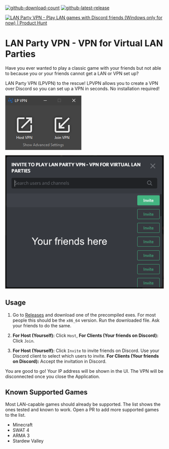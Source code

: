 [![github-download-count](https://img.shields.io/github/v/release/gyf304/lpvpn)](../../releases)
[![github-latest-release](https://img.shields.io/github/downloads/gyf304/lpvpn/total.svg)](../../releases)

<a href="https://www.producthunt.com/posts/lan-party-vpn?utm_source=badge-featured&utm_medium=badge&utm_souce=badge-lan-party-vpn" target="_blank"><img src="https://api.producthunt.com/widgets/embed-image/v1/featured.svg?post_id=285441&theme=light" alt="LAN Party VPN - Play LAN games with Discord friends (Windows only for now) | Product Hunt" style="width: 250px; height: 54px;" width="250" height="54" /></a>

# LAN Party VPN - VPN for Virtual LAN Parties

Have you ever wanted to play a classic game with your friends but not
able to because you or your friends cannot get a LAN or VPN set up?

LAN Party VPN (LPVPN) to the rescue! LPVPN allows you to create a VPN
over Discord so you can set up a VPN in seconds. No installation
required!

![lpvpn-screenshot-1](./docs/screenshots/app.png)

![lpvpn-screenshot-2](./docs/screenshots/invite.png)


## Usage

1. Go to [Releases](https://github.com/gyf304/lpvpn/releases)
   and download one of the precompiled exes. 
   For most people this should be the `x86_64` version.
   Run the downloaded file. Ask your friends to do the same.

2. **For Host (Yourself):** Click `Host`, **For Clients (Your friends on Discord):** Click `Join`.

3. **For Host (Yourself):** Click `Invite` to invite friends on Discord.
   Use your Discord client to select which users to invite.
   **For Clients (Your friends on Discord):** Accept the invitation in Discord.

You are good to go! Your IP address will be shown in the UI. The VPN
will be disconnected once you close the Application.

## Known Supported Games

Most LAN-capable games should already be supported.
The list shows the ones tested and known to work.
Open a PR to add more supported games to the list.

* Minecraft
* SWAT 4
* ARMA 3
* Stardew Valley
